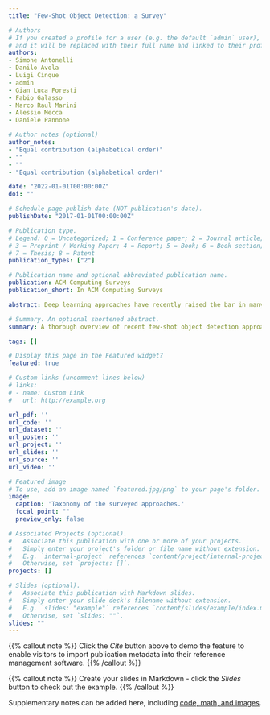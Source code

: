 ```yaml
---
title: "Few-Shot Object Detection: a Survey"

# Authors
# If you created a profile for a user (e.g. the default `admin` user), write the username (folder name) here 
# and it will be replaced with their full name and linked to their profile.
authors:
- Simone Antonelli
- Danilo Avola
- Luigi Cinque
- admin
- Gian Luca Foresti
- Fabio Galasso 
- Marco Raul Marini
- Alessio Mecca 
- Daniele Pannone

# Author notes (optional)
author_notes:
- "Equal contribution (alphabetical order)"
- ""
- ""
- "Equal contribution (alphabetical order)"

date: "2022-01-01T00:00:00Z"
doi: ""

# Schedule page publish date (NOT publication's date).
publishDate: "2017-01-01T00:00:00Z"

# Publication type.
# Legend: 0 = Uncategorized; 1 = Conference paper; 2 = Journal article;
# 3 = Preprint / Working Paper; 4 = Report; 5 = Book; 6 = Book section;
# 7 = Thesis; 8 = Patent
publication_types: ["2"]

# Publication name and optional abbreviated publication name.
publication: ACM Computing Surveys
publication_short: In ACM Computing Surveys

abstract: Deep learning approaches have recently raised the bar in many fields, from Natural Language Processing to Computer Vision, by leveraging large amounts of data. However, they could fail when the retrieved information is not enough to fit the vast number of parameters, frequently resulting in overfitting and therefore in poor generalizability. Few-Shot Learning aims at designing models that can effectively operate in a scarce data regime, yielding learning strategies that only need few supervised examples to be trained. These procedures are of both practical and theoretical importance, as they are crucial for many real-life scenarios in which data is either costly or even impossible to retrieve. Moreover, they bridge the distance between current data-hungry models and human-like generalization capability. Computer vision offers various tasks that can be few-shot inherent, such as person re-identification. This survey, which to the best of our knowledge is the first tackling this problem, is focused on Few-Shot Object Detection, which has received far less attention compared to Few-Shot Classification due to the intrinsic challenge level. In this regard, this review presents an extensive description of the approaches that have been tested in the current literature, discussing their pros and cons, and classifying them according to a rigorous taxonomy.

# Summary. An optional shortened abstract.
summary: A thorough overview of recent few-shot object detection approaches.

tags: []

# Display this page in the Featured widget?
featured: true

# Custom links (uncomment lines below)
# links:
# - name: Custom Link
#   url: http://example.org

url_pdf: ''
url_code: ''
url_dataset: ''
url_poster: ''
url_project: ''
url_slides: ''
url_source: ''
url_video: ''

# Featured image
# To use, add an image named `featured.jpg/png` to your page's folder. 
image:
  caption: 'Taxonomy of the surveyed approaches.'
  focal_point: ""
  preview_only: false

# Associated Projects (optional).
#   Associate this publication with one or more of your projects.
#   Simply enter your project's folder or file name without extension.
#   E.g. `internal-project` references `content/project/internal-project/index.md`.
#   Otherwise, set `projects: []`.
projects: []

# Slides (optional).
#   Associate this publication with Markdown slides.
#   Simply enter your slide deck's filename without extension.
#   E.g. `slides: "example"` references `content/slides/example/index.md`.
#   Otherwise, set `slides: ""`.
slides: ""
---
```


{{% callout note %}}
Click the *Cite* button above to demo the feature to enable visitors to import publication metadata into their reference management software.
{{% /callout %}}

{{% callout note %}}
Create your slides in Markdown - click the *Slides* button to check out the example.
{{% /callout %}}

Supplementary notes can be added here, including [code, math, and images](https://wowchemy.com/docs/writing-markdown-latex/).
